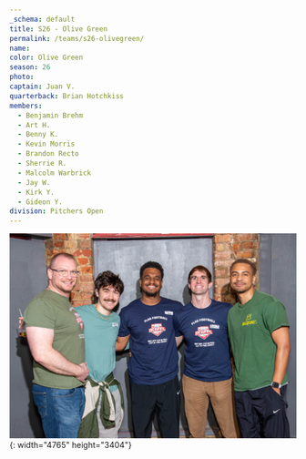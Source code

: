 ```yaml
---
_schema: default
title: S26 - Olive Green
permalink: /teams/s26-olivegreen/
name:
color: Olive Green
season: 26
photo:
captain: Juan V.
quarterback: Brian Hotchkiss
members:
  - Benjamin Brehm
  - Art H.
  - Benny K.
  - Kevin Morris
  - Brandon Recto
  - Sherrie R.
  - Malcolm Warbrick
  - Jay W.
  - Kirk Y.
  - Gideon Y.
division: Pitchers Open
---
```

![](/img/da2-7004.jpg){: width="4765" height="3404"}